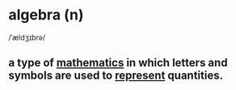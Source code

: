 # algebra (n)

/ˈældʒɪbrə/

## a type of [mathematics](../m/mathematics-n.md#the-study-of-numbers-and-shapes) in which letters and symbols are used to [represent](../r/represent-v.md#to-show-somebodysomething-especially-in-a-picture) quantities.